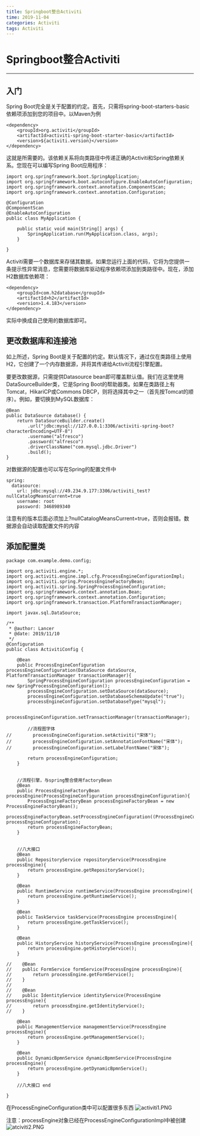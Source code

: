 ```yaml
---
title: Springboot整合Activiti
time: 2019-11-04
categories: Activiti
tags: Activiti
---
```


# Springboot整合Activiti
---

## 入门
Spring Boot完全是关于配置的约定。首先，只需将spring-boot-starters-basic依赖项添加到您的项目中。以Maven为例
```
<dependency>
	<groupId>org.activiti</groupId>
	<artifactId>activiti-spring-boot-starter-basic</artifactId>
	<version>${activiti.version}</version>
</dependency>
```

这就是所需要的。该依赖关系将向类路径中传递正确的Activiti和Spring依赖关系。您现在可以编写Spring Boot应用程序：
```
import org.springframework.boot.SpringApplication;
import org.springframework.boot.autoconfigure.EnableAutoConfiguration;
import org.springframework.context.annotation.ComponentScan;
import org.springframework.context.annotation.Configuration;

@Configuration
@ComponentScan
@EnableAutoConfiguration
public class MyApplication {

    public static void main(String[] args) {
        SpringApplication.run(MyApplication.class, args);
    }

}
```

Activiti需要一个数据库来存储其数据。如果您运行上面的代码，它将为您提供一条提示性异常消息，您需要将数据库驱动程序依赖项添加到类路径中。现在，添加H2数据库依赖项：
```
<dependency>
	<groupId>com.h2database</groupId>
	<artifactId>h2</artifactId>
	<version>1.4.183</version>
</dependency>
```
实际中换成自己使用的数据库即可。


## 更改数据库和连接池

如上所述，Spring Boot是关于配置的约定。默认情况下，通过仅在类路径上使用H2，它创建了一个内存数据源，并将其传递给Activiti流程引擎配置。

要更改数据源，只需提供Datasource bean即可覆盖默认值。我们在这里使用DataSourceBuilder类，它是Spring Boot的帮助器类。如果在类路径上有Tomcat，HikariCP或Commons DBCP，则将选择其中之一（首先按Tomcat的顺序）。例如，要切换到MySQL数据库：
```
@Bean
public DataSource database() {
    return DataSourceBuilder.create()
        .url("jdbc:mysql://127.0.0.1:3306/activiti-spring-boot?characterEncoding=UTF-8")
        .username("alfresco")
        .password("alfresco")
        .driverClassName("com.mysql.jdbc.Driver")
        .build();
}
```

对数据源的配置也可以写在Spring的配置文件中
```
spring:
  datasource:
    url: jdbc:mysql://49.234.9.177:3306/activiti_test?nullCatalogMeansCurrent=true
    username: root
    password: 3468989340
```
注意有的版本后面必须加上?nullCatalogMeansCurrent=true，否则会报错。数据源会自动读取配置文件的内容

## 添加配置类

```
package com.example.demo.config;

import org.activiti.engine.*;
import org.activiti.engine.impl.cfg.ProcessEngineConfigurationImpl;
import org.activiti.spring.ProcessEngineFactoryBean;
import org.activiti.spring.SpringProcessEngineConfiguration;
import org.springframework.context.annotation.Bean;
import org.springframework.context.annotation.Configuration;
import org.springframework.transaction.PlatformTransactionManager;

import javax.sql.DataSource;

/**
 * @author: Lancer
 * @date: 2019/11/10
 */
@Configuration
public class ActivitiConfig {

    @Bean
    public ProcessEngineConfiguration processEngineConfiguration(DataSource dataSource, PlatformTransactionManager transactionManager){
        SpringProcessEngineConfiguration processEngineConfiguration = new SpringProcessEngineConfiguration();
        processEngineConfiguration.setDataSource(dataSource);
        processEngineConfiguration.setDatabaseSchemaUpdate("true");
        processEngineConfiguration.setDatabaseType("mysql");

        processEngineConfiguration.setTransactionManager(transactionManager);

        //流程图字体
//        processEngineConfiguration.setActiviti("宋体");
//        processEngineConfiguration.setAnnotationFontName("宋体");
//        processEngineConfiguration.setLabelFontName("宋体");

        return processEngineConfiguration;
    }


    //流程引擎，与spring整合使用factoryBean
    @Bean
    public ProcessEngineFactoryBean processEngine(ProcessEngineConfiguration processEngineConfiguration){
        ProcessEngineFactoryBean processEngineFactoryBean = new ProcessEngineFactoryBean();
        processEngineFactoryBean.setProcessEngineConfiguration((ProcessEngineConfigurationImpl) processEngineConfiguration);
        return processEngineFactoryBean;
    }


    //八大接口
    @Bean
    public RepositoryService repositoryService(ProcessEngine processEngine){
        return processEngine.getRepositoryService();
    }

    @Bean
    public RuntimeService runtimeService(ProcessEngine processEngine){
        return processEngine.getRuntimeService();
    }

    @Bean
    public TaskService taskService(ProcessEngine processEngine){
        return processEngine.getTaskService();
    }

    @Bean
    public HistoryService historyService(ProcessEngine processEngine){
        return processEngine.getHistoryService();
    }

//    @Bean
//    public FormService formService(ProcessEngine processEngine){
//        return processEngine.getFormService();
//    }
//
//    @Bean
//    public IdentityService identityService(ProcessEngine processEngine){
//        return processEngine.getIdentityService();
//    }

    @Bean
    public ManagementService managementService(ProcessEngine processEngine){
        return processEngine.getManagementService();
    }

    @Bean
    public DynamicBpmnService dynamicBpmnService(ProcessEngine processEngine){
        return processEngine.getDynamicBpmnService();
    }

    //八大接口 end

}

```
在ProcessEngineConfiguration类中可以配置很多东西
![activiti1.PNG](https://i.loli.net/2019/11/10/dIQbE9ZsG4gxwBV.png)

注意：processEngine对象已经在ProcessEngineConfigurationImpl中被创建
![atciviti2.PNG](https://i.loli.net/2019/11/10/vbf7Ysr3LjN4TIB.png)